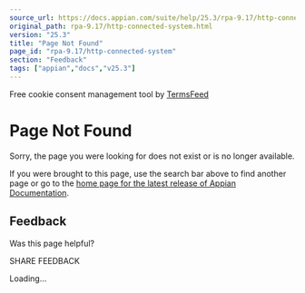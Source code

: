 ```yaml
---
source_url: https://docs.appian.com/suite/help/25.3/rpa-9.17/http-connected-system.html
original_path: rpa-9.17/http-connected-system.html
version: "25.3"
title: "Page Not Found"
page_id: "rpa-9.17/http-connected-system"
section: "Feedback"
tags: ["appian","docs","v25.3"]
---
```



Free cookie consent management tool by [TermsFeed](https://www.termsfeed.com/)

# Page Not Found

Sorry, the page you were looking for does not exist or is no longer available.

If you were brought to this page, use the search bar above to find another page or go to the [home page for the latest release of Appian Documentation](https://docs.appian.com/suite/help/latest/).

## Feedback

Was this page helpful?

SHARE FEEDBACK

Loading...